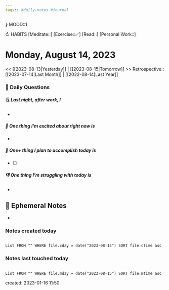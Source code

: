 ```yaml
---
tags:: #daily-notes #journal
---
```


⨑ MOOD::1

↻ HABITS
[Meditate::]
[Exercise::✅]
[Read::]
[Personal Work::]

# Monday, August 14, 2023

<< [[2023-08-13|Yesterday]] | [[2023-08-15|Tomorrow]] >>
Retrospective:: [[2023-07-14|Last Month]] | [[2022-08-14|Last Year]]

### 📅 Daily Questions

##### 🌜 Last night, after work, I

- 

##### 🙌 One thing I'm excited about right now is

-

##### 🚀 One+ thing I plan to accomplish today is

- [ ]

##### 👎 One thing I'm struggling with today is

-

## 📝 Ephemeral Notes

- 

### Notes created today

```dataview

List FROM "" WHERE file.cday = date("2023-08-15") SORT file.ctime asc

```

### Notes last touched today

```dataview

List FROM "" WHERE file.mday = date("2023-08-15") SORT file.mtime asc

```

created: 2023-01-16 11:50
